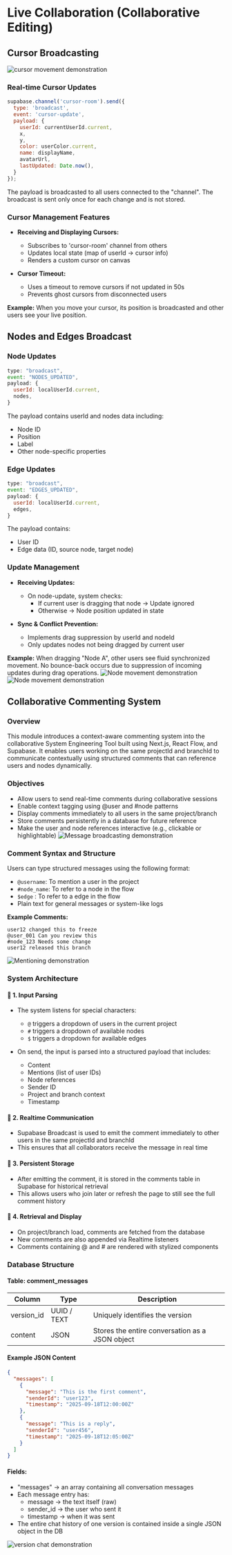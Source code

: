 # Live Collaboration (Collaborative Editing)

## Cursor Broadcasting

![cursor movement demonstration](mouse_cursor.png)

### Real-time Cursor Updates
```js
supabase.channel('cursor-room').send({
  type: 'broadcast',
  event: 'cursor-update',
  payload: {
    userId: currentUserId.current,
    x,
    y,
    color: userColor.current,
    name: displayName,
    avatarUrl,
    lastUpdated: Date.now(),
  }
});
```

The payload is broadcasted to all users connected to the "channel". The broadcast is sent only once for each change and is not stored.

### Cursor Management Features
- **Receiving and Displaying Cursors:**
  - Subscribes to 'cursor-room' channel from others
  - Updates local state (map of userId → cursor info)
  - Renders a custom cursor on canvas

- **Cursor Timeout:**
  - Uses a timeout to remove cursors if not updated in 50s
  - Prevents ghost cursors from disconnected users

**Example:** When you move your cursor, its position is broadcasted and other users see your live position.

## Nodes and Edges Broadcast

### Node Updates
```js
type: "broadcast",
event: "NODES_UPDATED",
payload: {
  userId: localUserId.current,
  nodes,
}
```

The payload contains userId and nodes data including:
- Node ID
- Position
- Label
- Other node-specific properties

### Edge Updates
```js
type: "broadcast",
event: "EDGES_UPDATED",
payload: {
  userId: localUserId.current,
  edges,
}
```

The payload contains:
- User ID
- Edge data (ID, source node, target node)

### Update Management
- **Receiving Updates:**
  - On node-update, system checks:
    - If current user is dragging that node → Update ignored
    - Otherwise → Node position updated in state

- **Sync & Conflict Prevention:**
  - Implements drag suppression by userId and nodeId
  - Only updates nodes not being dragged by current user

**Example:** When dragging "Node A", other users see fluid synchronized movement. No bounce-back occurs due to suppression of incoming updates during drag operations.
![Node movement demonstration](node_movement.png)
![Node movement demonstration](node_movement2.png)


## Collaborative Commenting System

### Overview
This module introduces a context-aware commenting system into the collaborative System Engineering Tool built using Next.js, React Flow, and Supabase. It enables users working on the same projectId and branchId to communicate contextually using structured comments that can reference users and nodes dynamically.

### Objectives
- Allow users to send real-time comments during collaborative sessions
- Enable context tagging using @user and #node patterns
- Display comments immediately to all users in the same project/branch
- Store comments persistently in a database for future reference
- Make the user and node references interactive (e.g., clickable or highlightable)
![Message broadcasting demonstration](message_broadcasting.png)


### Comment Syntax and Structure
Users can type structured messages using the following format:
- `@username`: To mention a user in the project
- `#node_name`: To refer to a node in the flow
- `$edge` : To refer to a edge in the flow
- Plain text for general messages or system-like logs

**Example Comments:**
```
user12 changed this to freeze
@user_001 Can you review this
#node_123 Needs some change
user12 released this branch
```
![Mentioning demonstration](mentioning.png)

### System Architecture

#### 🔹 1. Input Parsing
- The system listens for special characters:
  - `@` triggers a dropdown of users in the current project
  - `#` triggers a dropdown of available nodes
  - `$` triggers a dropdown for available edges

- On send, the input is parsed into a structured payload that includes:
  - Content
  - Mentions (list of user IDs)
  - Node references
  - Sender ID
  - Project and branch context
  - Timestamp

#### 🔹 2. Realtime Communication
- Supabase Broadcast is used to emit the comment immediately to other users in the same projectId and branchId
- This ensures that all collaborators receive the message in real time

#### 🔹 3. Persistent Storage
- After emitting the comment, it is stored in the comments table in Supabase for historical retrieval
- This allows users who join later or refresh the page to still see the full comment history

#### 🔹 4. Retrieval and Display
- On project/branch load, comments are fetched from the database
- New comments are also appended via Realtime listeners
- Comments containing @ and # are rendered with stylized components

### Database Structure

#### Table: comment_messages

| Column      | Type        | Description                               |
|-------------|-------------|-------------------------------------------|
| version_id  | UUID / TEXT | Uniquely identifies the version           |
| content     | JSON        | Stores the entire conversation as a JSON object |

#### Example JSON Content
```json
{
  "messages": [
    {
      "message": "This is the first comment",
      "senderId": "user123",
      "timestamp": "2025-09-18T12:00:00Z"
    },
    {
      "message": "This is a reply",
      "senderId": "user456",
      "timestamp": "2025-09-18T12:05:00Z"
    }
  ]
}
```

#### Fields:
- "messages" → an array containing all conversation messages
- Each message entry has:
  - message → the text itself (raw)
  - sender_id → the user who sent it
  - timestamp → when it was sent
- The entire chat history of one version is contained inside a single JSON object in the DB

![version chat demonstration](version_chat.png)
